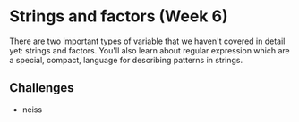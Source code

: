<!-- Generated automatically from syllabus.yml. Do not edit by hand -->
# Strings and factors (Week 6)

There are two important types of variable that we haven't covered in detail
yet: strings and factors. You'll also learn about regular expression which are
a special, compact, language for describing patterns in strings.


## Challenges

  * neiss


